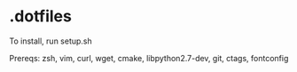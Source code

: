 # .dotfiles

To install, run setup.sh

Prereqs: zsh, vim, curl, wget, cmake, libpython2.7-dev, git, ctags, fontconfig
